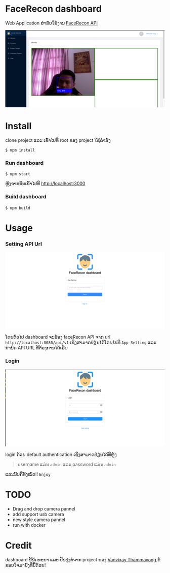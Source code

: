 # FaceRecon dashboard

Web Application ສຳລັບໃຊ້ງານ [FaceRecon API](https://github.com/xang555/face_recon)

![Demo](img/monitor.png)

# Install

clone project ແລະ ເຂົ້າໄປທີ່ root ຂອງ project ໃຊ້ຄຳສັ່ງ

```commandline
$ npm install
```

### Run dashboard

```commandline
$ npm start
```

ຫຼັງຈາກນັ້ນເຂົ້າໄປທີ່ [http://localhost:3000](http://localhost:3000)

### Build dashboard

```commandline
$ npm build
```

# Usage

### Setting API Url

![demo](img/setting.png)

ໂດຍທົ່ວໄປ dashboard ຈະຮ້ອງ faceRecon API ຈາກ url `http://localhost:8080/api/v1` ເຊິ່ງສາມາດປ່ຽນໄດ້ໂດຍໄປທີ່ `App Setting` ແລະ ກຳນົດ API URL ທີ່ຕ້ອງການໄດ້ເລີຍ

### Login

![demo](img/login.png)

login ດ້ວຍ default authentication ເຊິ່ງສາມາດປ່ຽນໄດ້ທີ່ຫຼັງ

> username ແມ່ນ `admin` ແລະ password ແມ່ນ `admin`

ແລະນັ້ນຄືທັງໝົດ!! `Enjoy`

# TODO

- Drag and drop camera pannel
- add support usb camera
- new style camera pannel
- run with docker

# Credit

dashboard ນີ້ພັດທະນາ ແລະ ປັບປຸງຕໍ່ຈາກ project ຂອງ [Vanvixay Thammavong
](https://github.com/skillmonster) ຂໍ້ຂອບໃຈມາຍັງທີ່ນີ້ດ້ວຍ!
